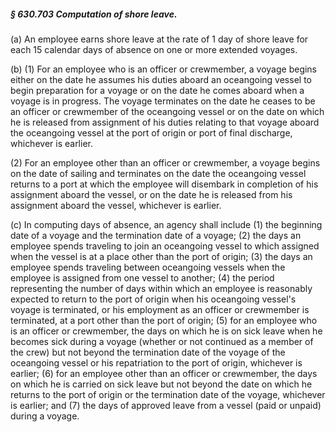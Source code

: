 ##### § 630.703 Computation of shore leave. #####

(a) An employee earns shore leave at the rate of 1 day of shore leave for each 15 calendar days of absence on one or more extended voyages.

(b) (1) For an employee who is an officer or crewmember, a voyage begins either on the date he assumes his duties aboard an oceangoing vessel to begin preparation for a voyage or on the date he comes aboard when a voyage is in progress. The voyage terminates on the date he ceases to be an officer or crewmember of the oceangoing vessel or on the date on which he is released from assignment of his duties relating to that voyage aboard the oceangoing vessel at the port of origin or port of final discharge, whichever is earlier.

(2) For an employee other than an officer or crewmember, a voyage begins on the date of sailing and terminates on the date the oceangoing vessel returns to a port at which the employee will disembark in completion of his assignment aboard the vessel, or on the date he is released from his assignment aboard the vessel, whichever is earlier.

(c) In computing days of absence, an agency shall include (1) the beginning date of a voyage and the termination date of a voyage; (2) the days an employee spends traveling to join an oceangoing vessel to which assigned when the vessel is at a place other than the port of origin; (3) the days an employee spends traveling between oceangoing vessels when the employee is assigned from one vessel to another; (4) the period representing the number of days within which an employee is reasonably expected to return to the port of origin when his oceangoing vessel's voyage is terminated, or his employment as an officer or crewmember is terminated, at a port other than the port of origin; (5) for an employee who is an officer or crewmember, the days on which he is on sick leave when he becomes sick during a voyage (whether or not continued as a member of the crew) but not beyond the termination date of the voyage of the oceangoing vessel or his repatriation to the port of origin, whichever is earlier; (6) for an employee other than an officer or crewmember, the days on which he is carried on sick leave but not beyond the date on which he returns to the port of origin or the termination date of the voyage, whichever is earlier; and (7) the days of approved leave from a vessel (paid or unpaid) during a voyage.